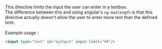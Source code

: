 This directive limits the input the user can enter in a textbox.  
The difference between this and using angular's `ng-maxlength` is that this directive actually doesn't allow the user to enter more text than the defined limit.
<br/><br/>
Example usage :  
```html
<input type="text" id="myInput" input-limit="40"/>
```
